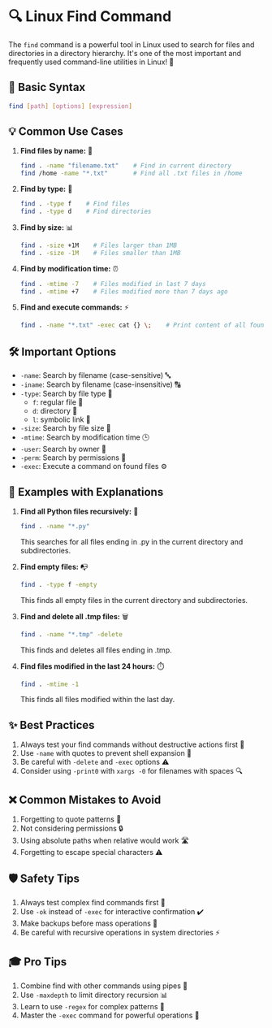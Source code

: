 # 🔍 Linux Find Command

The `find` command is a powerful tool in Linux used to search for files and directories in a directory hierarchy. It's one of the most important and frequently used command-line utilities in Linux! 🚀

## 📝 Basic Syntax
```bash
find [path] [options] [expression]
```

## 💡 Common Use Cases

1. **Find files by name:** 📄
   ```bash
   find . -name "filename.txt"    # Find in current directory
   find /home -name "*.txt"       # Find all .txt files in /home
   ```

2. **Find by type:** 📁
   ```bash
   find . -type f    # Find files
   find . -type d    # Find directories
   ```

3. **Find by size:** 📊
   ```bash
   find . -size +1M    # Files larger than 1MB
   find . -size -1M    # Files smaller than 1MB
   ```

4. **Find by modification time:** ⏰
   ```bash
   find . -mtime -7    # Files modified in last 7 days
   find . -mtime +7    # Files modified more than 7 days ago
   ```

5. **Find and execute commands:** ⚡
   ```bash
   find . -name "*.txt" -exec cat {} \;    # Print content of all found .txt files
   ```

## 🛠️ Important Options

- `-name`: Search by filename (case-sensitive) 🔤
- `-iname`: Search by filename (case-insensitive) 🔠
- `-type`: Search by file type 📂
  - `f`: regular file 📄
  - `d`: directory 📁
  - `l`: symbolic link 🔗
- `-size`: Search by file size 📏
- `-mtime`: Search by modification time 🕒
- `-user`: Search by owner 👤
- `-perm`: Search by permissions 🔐
- `-exec`: Execute a command on found files ⚙️

## 🎯 Examples with Explanations

1. **Find all Python files recursively:** 🐍
   ```bash
   find . -name "*.py"
   ```
   This searches for all files ending in .py in the current directory and subdirectories.

2. **Find empty files:** 📭
   ```bash
   find . -type f -empty
   ```
   This finds all empty files in the current directory and subdirectories.

3. **Find and delete all .tmp files:** 🗑️
   ```bash
   find . -name "*.tmp" -delete
   ```
   This finds and deletes all files ending in .tmp.

4. **Find files modified in the last 24 hours:** ⏱️
   ```bash
   find . -mtime -1
   ```
   This finds all files modified within the last day.

## ✨ Best Practices

1. Always test your find commands without destructive actions first 🧪
2. Use `-name` with quotes to prevent shell expansion 📝
3. Be careful with `-delete` and `-exec` options ⚠️
4. Consider using `-print0` with `xargs -0` for filenames with spaces 🔍

## ❌ Common Mistakes to Avoid

1. Forgetting to quote patterns 🚫
2. Not considering permissions 🔒
3. Using absolute paths when relative would work 🛣️
4. Forgetting to escape special characters ⚠️

## 🛡️ Safety Tips

1. Always test complex find commands first 🧪
2. Use `-ok` instead of `-exec` for interactive confirmation ✔️
3. Make backups before mass operations 💾
4. Be careful with recursive operations in system directories ⚡

## 🎓 Pro Tips

1. Combine find with other commands using pipes 🔄
2. Use `-maxdepth` to limit directory recursion 📊
3. Learn to use `-regex` for complex patterns 🎯
4. Master the `-exec` command for powerful operations 💪 